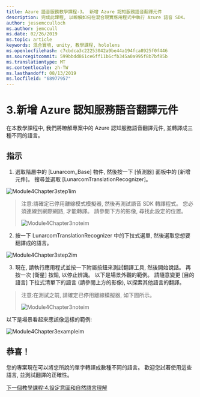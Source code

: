 ```yaml
---
title: Azure 語音服務教學課程-3。 新增 Azure 認知服務語音翻譯元件
description: 完成此課程, 以瞭解如何在混合現實應用程式中執行 Azure 語音 SDK。
author: jessemcculloch
ms.author: jemccull
ms.date: 02/26/2019
ms.topic: article
keywords: 混合實境, unity, 教學課程, hololens
ms.openlocfilehash: c7cbdca3c22253042a9be44a194fca8925f0f446
ms.sourcegitcommit: 599bbdd861ce6ff11b6cfb345a0a995f8b7bf85b
ms.translationtype: MT
ms.contentlocale: zh-TW
ms.lasthandoff: 08/13/2019
ms.locfileid: "68977957"
---
```

# <a name="3-adding-the-azure-cognitive-services-speech-translation-component"></a>3.新增 Azure 認知服務語音翻譯元件

在本教學課程中, 我們將瞭解專案中的 Azure 認知服務語音翻譯元件, 並轉譯成三種不同的語言。 

## <a name="instructions"></a>指示

1. 選取階層中的 [Lunarcom_Base] 物件, 然後按一下 [偵測器] 面板中的 [新增元件]。 搜尋並選取 [LunarcomTranslationRecognizer]。

![Module4Chapter3step1im](images/module4chapter3step1im.PNG)

> 注意:請確定已停用離線模式模擬器, 然後再測試語音 SDK 轉譯程式。 您必須連線到網際網路, 才能轉譯。 請參閱下方的影像, 尋找此設定的位置。 
>
> ![Module4Chapter3noteim](images/module4chapter3noteim.PNG)

2. 按一下 LunarcomTranslationRecognizer 中的下拉式選單, 然後選取您想要翻譯成的語言。

![Module4Chapter3step2im](images/module4chapter3step2im.PNG)

3. 現在, 請執行應用程式並按一下附屬按鈕來測試翻譯工具, 然後開始說話。 再按一次 [衛星] 按鈕, 以停止辨識。 以下是場景外觀的範例。 請隨意變更 [目的語言] 下拉式清單下的語言 (請參閱上方的影像), 以探索其他語言的翻譯。

> 注意:在測試之前, 請確定已停用離線模擬器, 如下圖所示。
>
> ![Module4Chapter3noteim](images/module4chapter3noteim.PNG)

以下是場景看起來應該像這樣的範例:

![Module4Chapter3exampleim](images/module4chapter3exampleim.PNG)

## <a name="congratulations"></a>恭喜！

您的專案現在可以將您所說的單字轉譯成數種不同的語言。 歡迎您試著使用這些語言, 並測試翻譯的正確性。 

[下一個教學課程:4.設定意圖和自然語言理解](mrlearning-speechSDK-ch4.md)

